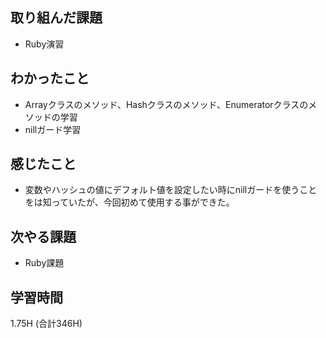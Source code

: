 ## 取り組んだ課題
- Ruby演習
  
## わかったこと  
- Arrayクラスのメソッド、Hashクラスのメソッド、Enumeratorクラスのメソッドの学習
- nillガード学習 

## 感じたこと
- 変数やハッシュの値にデフォルト値を設定したい時にnillガードを使うことをは知っていたが、今回初めて使用する事ができた。
  
## 次やる課題  
- Ruby課題
  
## 学習時間  
 1.75H (合計346H)
